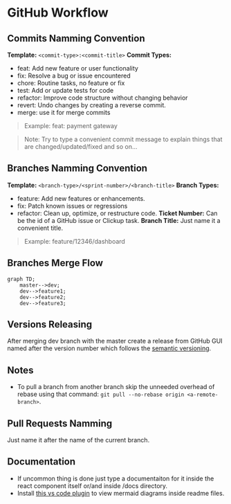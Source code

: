 # GitHub Workflow

## Commits Namming Convention

**Template:** `<commit-type>:<commit-title>`
**Commit Types:**

- feat: Add new feature or user functionality
- fix: Resolve a bug or issue encountered
- chore: Routine tasks, no feature or fix
- test: Add or update tests for code
- refactor: Improve code structure without changing behavior
- revert: Undo changes by creating a reverse commit.
- merge: use it for merge commits

> Example: feat: payment gateway

> Note: Try to type a convenient commit message to explain things that are changed/updated/fixed and so on...

## Branches Namming Convention

**Template:** `<branch-type>/<sprint-number>/<branch-title>`
**Branch Types:**

- feature: Add new features or enhancements.
- fix: Patch known issues or regressions
- refactor: Clean up, optimize, or restructure code.
  **Ticket Number:** Can be the id of a GitHub issue or Clickup task.
  **Branch Title:** Just name it a convenient title.

> Example: feature/12346/dashboard

## Branches Merge Flow

```mermaid
graph TD;
    master-->dev;
    dev-->feature1;
    dev-->feature2;
    dev-->feature3;
```

## Versions Releasing

After merging dev branch with the master create a release from GitHub GUI named after the version number which follows the [semantic versioning](https://semver.org/).

## Notes

- To pull a branch from another branch skip the unneeded overhead of rebase using that command: `git pull --no-rebase origin <a-remote-branch>`.

## Pull Requests Namming

Just name it after the name of the current branch.

## Documentation

- If uncommon thing is done just type a documentaiton for it inside the react component itself or/and inside /docs directory.
- Install [this vs code plugin](https://marketplace.visualstudio.com/items?itemName=MermaidChart.vscode-mermaid-chart) to view mermaid diagrams inside readme files.
